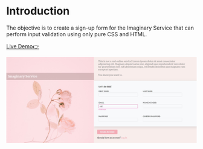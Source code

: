 # Introduction
The objective is to create a sign-up form for the Imaginary Service that can perform input validation using only pure CSS and HTML. 

[Live Demo👉](http://bravoosonja/sign-up-form)

![demo](demo.jpg)
